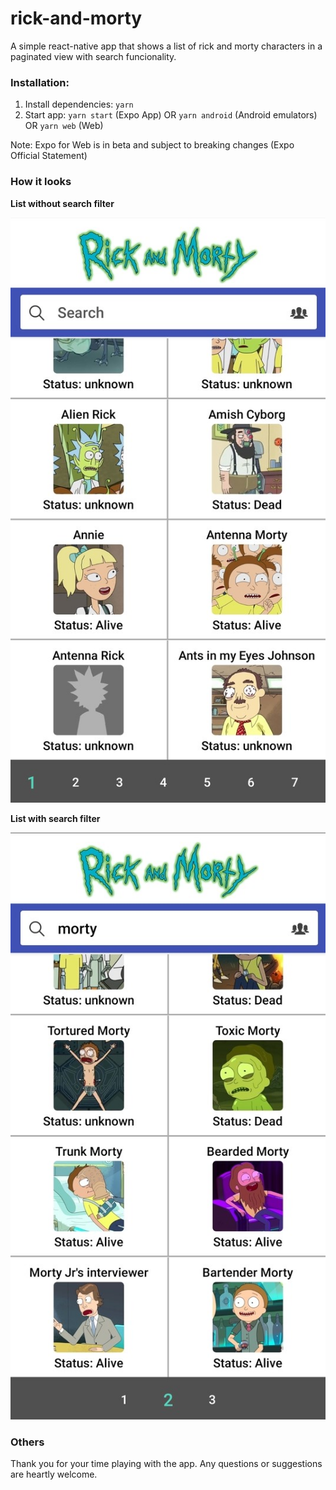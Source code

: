 # rick-and-morty
A simple react-native app that shows a list of rick and morty characters in a paginated view with search funcionality.

### Installation:
1. Install dependencies: `yarn`
2. Start app: `yarn start` (Expo App) OR `yarn android` (Android emulators) OR `yarn web` (Web)

Note: Expo for Web is in beta and subject to breaking changes (Expo Official Statement)

### How it looks

**List without search filter**

![All Characters](./assets/characters.jpg)

**List with search filter**

![Filtered List](./assets/characters_filter.jpg)

### Others

Thank you for your time playing with the app. Any questions or suggestions are heartly welcome.